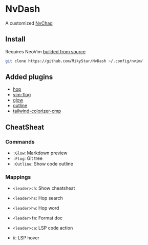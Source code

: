 # NvDash

A customized [NvChad](https://nvchad.com)

## Install

Requires NeoVim [builded from source](https://github.com/neovim/neovim/blob/master/BUILD.md#quick-start)

```sh
git clone https://github.com/MikyStar/NvDash ~/.config/nvim/
```

## Added plugins

- [hop](https://github.com/smoka7/hop.nvim)
- [vim-flog](https://github.com/rbong/vim-flog)
- [glow](https://github.com/ellisonleao/glow.nvim)
- [outline](https://github.com/hedyhli/outline.nvim)
- [tailwind-colorizer-cmp](https://github.com/roobert/tailwindcss-colorizer-cmp.nvim)

## CheatSheat

### Commands

- `:Glow`: Markdown preview
- `:Flog`: Git tree
- `:Outline`: Show code outline

### Mappings

- `<leader>ch`: Show cheatsheat
- `<leader>hs`: Hop search
- `<leader>hw`: Hop word

- `<leader>fm`: Format doc
- `<leader>ca`: LSP code action
- `K`: LSP hover
